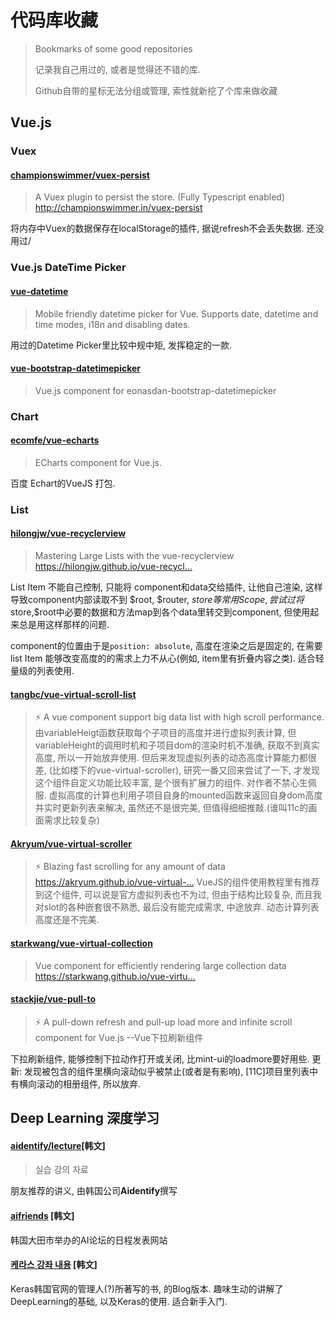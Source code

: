# 代码库收藏
> Bookmarks of some good repositories
>
> 记录我自己用过的, 或者是觉得还不错的库.
>
> Github自带的星标无法分组或管理, 索性就新挖了个库来做收藏

## Vue.js
### Vuex
#### [championswimmer/vuex-persist](https://github.com/championswimmer/vuex-persist)
> A Vuex plugin to persist the store. (Fully Typescript enabled) http://championswimmer.in/vuex-persist

将内存中Vuex的数据保存在localStorage的插件, 据说refresh不会丢失数据. 还没用过/

### Vue.js DateTime Picker

#### [vue-datetime](https://github.com/mariomka/vue-datetime)
> Mobile friendly datetime picker for Vue. Supports date, datetime and time modes, i18n and disabling dates.

用过的Datetime Picker里比较中规中矩, 发挥稳定的一款.

#### [vue-bootstrap-datetimepicker](https://github.com/ankurk91/vue-bootstrap-datetimepicker)
> Vue.js component for eonasdan-bootstrap-datetimepicker

### Chart

#### [ecomfe/vue-echarts](https://github.com/ecomfe/vue-echarts)
> ECharts component for Vue.js.

百度 Echart的VueJS 打包.

### List

#### [hilongjw/vue-recyclerview](https://github.com/hilongjw/vue-recyclerview)
> Mastering Large Lists with the vue-recyclerview https://hilongjw.github.io/vue-recycl…

List Item 不能自己控制, 只能将 component和data交给插件, 让他自己渲染, 这样导致component内部读取不到 $root, $router, $store 等常用Scope, 
尝试过将$store,$root中必要的数据和方法map到各个data里转交到component, 但使用起来总是用这样那样的问题.

component的位置由于是`position: absolute`, 高度在渲染之后是固定的, 在需要list Item 能够改变高度的的需求上力不从心(例如, item里有折叠内容之类).
适合轻量级的列表使用.

#### [tangbc/vue-virtual-scroll-list](https://github.com/tangbc/vue-virtual-scroll-list)
> ⚡️ A vue component support big data list with high scroll performance.
由variableHeigt函数获取每个子项目的高度并进行虚拟列表计算, 但variableHeight的调用时机和子项目dom的渲染时机不准确, 获取不到真实高度, 
所以一开始放弃使用.
但后来发现虚拟列表的动态高度计算能力都很差, (比如楼下的vue-virtual-scroller), 研究一番又回来尝试了一下,
才发现这个组件自定义功能比较丰富, 是个很有扩展力的组件. 对作者不禁心生佩服.
虚拟高度的计算也利用子项目自身的mounted函数来返回自身dom高度并实时更新列表来解决,  虽然还不是很完美, 但值得细细推敲.(谁叫11c的画面需求比较复杂)

#### [Akryum/vue-virtual-scroller](https://github.com/Akryum/vue-virtual-scroller)
> ⚡️ Blazing fast scrolling for any amount of data https://akryum.github.io/vue-virtual-…
VueJS的组件使用教程里有推荐到这个组件, 可以说是官方虚拟列表也不为过, 但由于结构比较复杂, 而且我对slot的各种嵌套很不熟悉, 最后没有能完成需求, 中途放弃. 
动态计算列表高度还是不完美.

#### [starkwang/vue-virtual-collection](https://github.com/starkwang/vue-virtual-collection)
>Vue component for efficiently rendering large collection data https://starkwang.github.io/vue-virtu…

#### [stackjie/vue-pull-to](https://github.com/stackjie/vue-pull-to)
>⚡️ A pull-down refresh and pull-up load more and infinite scroll component for Vue.js --Vue下拉刷新组件

下拉刷新组件, 能够控制下拉动作打开或关闭, 比mint-ui的loadmore要好用些. 
更新: 发现被包含的组件里横向滚动似乎被禁止(或者是有影响), [11C]项目里列表中有横向滚动的相册组件, 所以放弃.

## Deep Learning 深度学习
#### [aidentify/lecture](https://github.com/aidentify/lecture)[韩文]
> 실습 강의 자료

朋友推荐的讲义, 由韩国公司**Aidentify**撰写

#### [aifriends](https://aifriends.github.io/) [韩文]
韩国大田市举办的AI论坛的日程发表网站

#### [케라스 강좌 내용](https://tykimos.github.io/lecture/) [韩文]
Keras韩国官网的管理人(?)所著写的书, 的Blog版本. 趣味生动的讲解了DeepLearning的基础, 以及Keras的使用.
适合新手入门.
